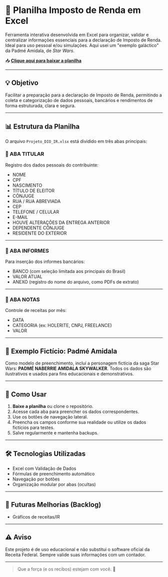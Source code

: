 # 🧾 Planilha Imposto de Renda em Excel

Ferramenta interativa desenvolvida em Excel para organizar, validar e centralizar informações essenciais para a declaração de Imposto de Renda. Ideal para uso pessoal e/ou simulações. Aqui usei um "exemplo galáctico" da Padmé Amidala, de *Star Wars*.

📥 **[Clique aqui para baixar a planilha](Projeto_DIO_IR.xlsx)**

---

## 💡 Objetivo

Facilitar a preparação para a declaração de Imposto de Renda, permitindo a coleta e categorização de dados pessoais, bancários e rendimentos de forma estruturada, clara e segura.

---

## 📊 Estrutura da Planilha

O arquivo `Projeto_DIO_IR.xlsx` está dividido em três abas principais:

### 👤 ABA TITULAR

Registro dos dados pessoais do contribuinte:

- NOME
- CPF
- NASCIMENTO
- TÍTULO DE ELEITOR
- CÔNJUGE
- RUA / RUA ABREVIADA
- CEP
- TELEFONE / CELULAR
- E-MAIL
- HOUVE ALTERAÇÕES DA ENTREGA ANTERIOR
- DEPENDENTE CÔNJUGE
- RESIDENTE DO EXTERIOR

---

### 🏦 ABA INFORMES

Para inserção dos informes bancários:

- BANCO (com seleção limitada aos principais do Brasil)
- VALOR ATUAL
- ANEXO (registro do nome do arquivo, como PDFs de extrato)

---

### 📝 ABA NOTAS

Controle de receitas por mês:

- DATA
- CATEGORIA (ex: HOLERITE, CNPJ, FREELANCE)
- VALOR

---

## 🌌 Exemplo Fictício: Padmé Amidala

Como modelo de preenchimento, incluí a personagem fictícia da saga Star Wars: **PADMÉ NABERRIE AMIDALA SKYWALKER**. Todos os dados são ilustrativos e usados para fins educacionais e demonstrativos.

---

## 🚀 Como Usar

1. **Baixe a planilha** ou clone o repositório.
2. Acesse cada aba para preencher os dados correspondentes.
3. Use os botões de navegação lateral.
4. Preencha os campos conforme sua realidade ou utilize os dados fictícios para testes.
5. Salve regularmente e mantenha backups.

---

## 🛠️ Tecnologias Utilizadas

- Excel com Validação de Dados
- Fórmulas de preenchimento automático
- Navegação por botões
- Organização modular por abas (ocultas)

---

## 🤖 Futuras Melhorias (Backlog)

- Gráficos de receitas/IR


---

## ⚠️ Aviso

Este projeto é de uso educacional e não substitui o software oficial da Receita Federal. Sempre valide suas informações com um contador.

---

> Que a força (e os recibos) estejam com você. 💸

